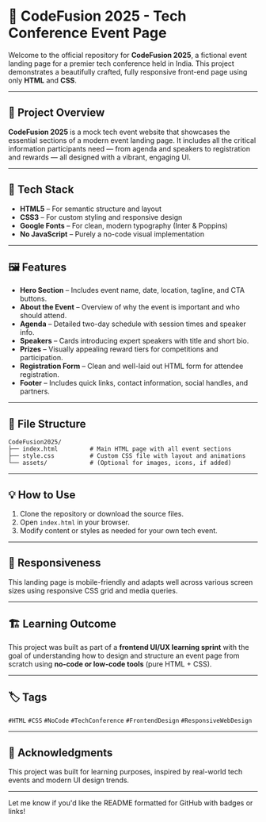 

# 🚀 CodeFusion 2025 - Tech Conference Event Page

Welcome to the official repository for **CodeFusion 2025**, a fictional event landing page for a premier tech conference held in India. This project demonstrates a beautifully crafted, fully responsive front-end page using only **HTML** and **CSS**.

---

## 📌 Project Overview

**CodeFusion 2025** is a mock tech event website that showcases the essential sections of a modern event landing page. It includes all the critical information participants need — from agenda and speakers to registration and rewards — all designed with a vibrant, engaging UI.

---

## 🧱 Tech Stack

* **HTML5** – For semantic structure and layout
* **CSS3** – For custom styling and responsive design
* **Google Fonts** – For clean, modern typography (Inter & Poppins)
* **No JavaScript** – Purely a no-code visual implementation

---

## 🖼️ Features

* **Hero Section** – Includes event name, date, location, tagline, and CTA buttons.
* **About the Event** – Overview of why the event is important and who should attend.
* **Agenda** – Detailed two-day schedule with session times and speaker info.
* **Speakers** – Cards introducing expert speakers with title and short bio.
* **Prizes** – Visually appealing reward tiers for competitions and participation.
* **Registration Form** – Clean and well-laid out HTML form for attendee registration.
* **Footer** – Includes quick links, contact information, social handles, and partners.

---

## 📁 File Structure

```
CodeFusion2025/
├── index.html         # Main HTML page with all event sections
├── style.css          # Custom CSS file with layout and animations
└── assets/            # (Optional for images, icons, if added)
```

---

## 💡 How to Use

1. Clone the repository or download the source files.
2. Open `index.html` in your browser.
3. Modify content or styles as needed for your own tech event.

---

## 📱 Responsiveness

This landing page is mobile-friendly and adapts well across various screen sizes using responsive CSS grid and media queries.

---

## 🏗️ Learning Outcome

This project was built as part of a **frontend UI/UX learning sprint** with the goal of understanding how to design and structure an event page from scratch using **no-code or low-code tools** (pure HTML + CSS).

---

## 🏷️ Tags

`#HTML` `#CSS` `#NoCode` `#TechConference` `#FrontendDesign` `#ResponsiveWebDesign`

---

## 📣 Acknowledgments

This project was built for learning purposes, inspired by real-world tech events and modern UI design trends.

---

Let me know if you'd like the README formatted for GitHub with badges or links!
